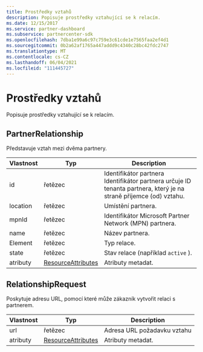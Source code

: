 ```yaml
---
title: Prostředky vztahů
description: Popisuje prostředky vztahující se k relacím.
ms.date: 12/15/2017
ms.service: partner-dashboard
ms.subservice: partnercenter-sdk
ms.openlocfilehash: 7dba1e99a6c97c759e3c61cde1e7565faa2ef4d1
ms.sourcegitcommit: 0b2a62af1765a447addd9c4340c28bc42fdc2747
ms.translationtype: MT
ms.contentlocale: cs-CZ
ms.lasthandoff: 06/04/2021
ms.locfileid: "111445727"
---
```

# <a name="relationships-resources"></a>Prostředky vztahů

Popisuje prostředky vztahující se k relacím.

## <a name="partnerrelationship"></a>PartnerRelationship

Představuje vztah mezi dvěma partnery.

| Vlastnost         | Typ                                                           | Description                                                                                                                                    |
|------------------|----------------------------------------------------------------|------------------------------------------------------------------------------------------------------------------------------------------------|
| id               | řetězec                                                         | Identifikátor partnera Identifikátor partnera určuje ID tenanta partnera, který je na straně příjemce (od) vztahu. |
| location         | řetězec                                                         | Umístění partnera.                                                                                                                   |
| mpnId            | řetězec                                                         | Identifikátor Microsoft Partner Network (MPN) partnera.                                                                                 |
| name             | řetězec                                                         | Název partnera.                                                                                                                       |
| Element | řetězec                                                         | Typ relace.                                                                                                                      |
| state            | řetězec                                                         | Stav relace (například `active` ).                                                                                                 |
| atributy       | [ResourceAttributes](utility-resources.md#resourceattributes) | Atributy metadat.                                                                                                                       |

## <a name="relationshiprequest"></a>RelationshipRequest

Poskytuje adresu URL, pomocí které může zákazník vytvořit relaci s partnerem.

| Vlastnost   | Typ                                                           | Description                   |
|------------|----------------------------------------------------------------|-------------------------------|
| url        | řetězec                                                         | Adresa URL požadavku vztahu |
| atributy | [ResourceAttributes](utility-resources.md#resourceattributes) | Atributy metadat.      |
